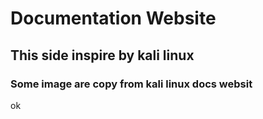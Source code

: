 # Documentation Website
## This side inspire by kali linux
### Some image are copy from kali linux docs websit

ok
